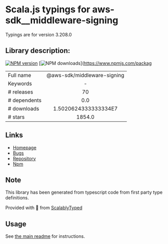 
# Scala.js typings for aws-sdk__middleware-signing

Typings are for version 3.208.0

## Library description:
[![NPM version](https://img.shields.io/npm/v/@aws-sdk/middleware-signing/latest.svg)](https://www.npmjs.com/package/@aws-sdk/middleware-signing) [![NPM downloads](https://img.shields.io/npm/dm/@aws-sdk/middleware-signing.svg)](https://www.npmjs.com/packag

|                    |                 |
| ------------------ | :-------------: |
| Full name          | @aws-sdk/middleware-signing |
| Keywords           | - |
| # releases         | 70 |
| # dependents       | 0.0 |
| # downloads        | 1.5020624333333334E7 |
| # stars            | 1854.0 |

## Links
- [Homepage](https://github.com/aws/aws-sdk-js-v3/tree/main/packages/middleware-signing)
- [Bugs](https://github.com/aws/aws-sdk-js-v3/issues)
- [Repository](https://github.com/aws/aws-sdk-js-v3)
- [Npm](https://www.npmjs.com/package/%40aws-sdk%2Fmiddleware-signing)
    


## Note
This library has been generated from typescript code from first party type definitions.

Provided with :purple_heart: from [ScalablyTyped](https://github.com/oyvindberg/ScalablyTyped)

## Usage
See [the main readme](../../readme.md) for instructions.


